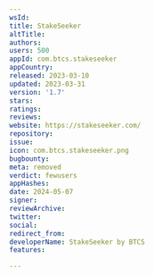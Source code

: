 ```yaml
---
wsId: 
title: StakeSeeker
altTitle: 
authors: 
users: 500
appId: com.btcs.stakeseeker
appCountry: 
released: 2023-03-10
updated: 2023-03-31
version: '1.7'
stars: 
ratings: 
reviews: 
website: https://stakeseeker.com/
repository: 
issue: 
icon: com.btcs.stakeseeker.png
bugbounty: 
meta: removed
verdict: fewusers
appHashes: 
date: 2024-05-07
signer: 
reviewArchive: 
twitter: 
social: 
redirect_from: 
developerName: StakeSeeker by BTCS
features: 

---
```


